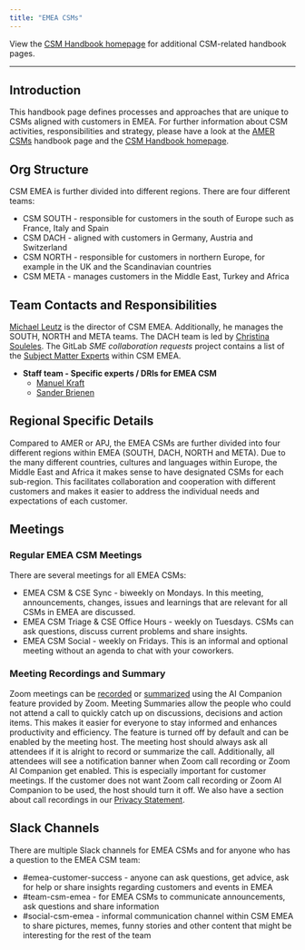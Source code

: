```yaml
---
title: "EMEA CSMs"
---
```


View the [CSM Handbook homepage](/handbook/customer-success/csm/) for additional CSM-related handbook pages.

---

## Introduction

This handbook page defines processes and approaches that are unique to CSMs aligned with customers in EMEA. For further information about CSM activities, responsibilities and strategy, please have a look at the [AMER CSMs](/handbook/customer-success/csm/segment/amer/) handbook page and the [CSM Handbook homepage](/handbook/customer-success/csm/).

## Org Structure

CSM EMEA is further divided into different regions. There are four different teams:

* CSM SOUTH - responsible for customers in the south of Europe such as France, Italy and Spain
* CSM DACH - aligned with customers in Germany, Austria and Switzerland
* CSM NORTH - responsible for customers in northern Europe, for example in the UK and the Scandinavian countries
* CSM META - manages customers in the Middle East, Turkey and Africa

## Team Contacts and Responsibilities

[Michael Leutz](/handbook/company/team/#mrleutz) is the director of CSM EMEA. Additionally, he manages the SOUTH, NORTH and META teams. The DACH team is led by [Christina Souleles](/handbook/company/team/#csouleles).
The GitLab _SME collaboration requests_ project contains a list of the [Subject Matter Experts](https://gitlab.com/gitlab-com/customer-success/emea/sme-collaboration-requests/-/blob/main/emea_sme_map.yml?ref_type=heads) within CSM EMEA.

* **Staff team - Specific experts / DRIs for EMEA CSM**
  * [Manuel Kraft](/handbook/company/team/#mkraft)
  * [Sander Brienen](/handbook/company/team/#sbrienen)

## Regional Specific Details

Compared to AMER or APJ, the EMEA CSMs are further divided into four different regions within EMEA (SOUTH, DACH, NORTH and META). Due to the many different countries, cultures and languages within Europe, the Middle East and Africa it makes sense to have designated CSMs for each sub-region. This facilitates collaboration and cooperation with different customers and makes it easier to address the individual needs and expectations of each customer.

## Meetings

### Regular EMEA CSM Meetings

There are several meetings for all EMEA CSMs:

* EMEA CSM & CSE Sync - biweekly on Mondays. In this meeting, announcements, changes, issues and learnings that are relevant for all CSMs in EMEA are discussed.
* EMEA CSM Triage & CSE Office Hours - weekly on Tuesdays. CSMs can ask questions, discuss current problems and share insights.
* EMEA CSM Social - weekly on Fridays. This is an informal and optional meeting without an agenda to chat with your coworkers.

### Meeting Recordings and Summary

Zoom meetings can be [recorded](/handbook/tools-and-tips/zoom/#recording-in-zoom) or [summarized](/handbook/tools-and-tips/zoom/#zoom-ai-companion) using the AI Companion feature provided by Zoom. Meeting Summaries allow the people who could not attend a call to quickly catch up on discussions, decisions and action items. This makes it easier for everyone to stay informed and enhances productivity and efficiency. The feature is turned off by default and can be enabled by the meeting host. The meeting host should always ask all attendees if it is alright to record or summarize the call. Additionally, all attendees will see a notification banner when Zoom call recording or Zoom AI Companion get enabled. This is especially important for customer meetings. If the customer does not want Zoom call recording or Zoom AI Companion to be used, the host should turn it off. We also have a section about call recordings in our [Privacy Statement](https://about.gitlab.com/privacy/). 

## Slack Channels

There are multiple Slack channels for EMEA CSMs and for anyone who has a question to the EMEA CSM team:

* #emea-customer-success - anyone can ask questions, get advice, ask for help or share insights regarding customers and events in EMEA
* #team-csm-emea - for EMEA CSMs to communicate announcements, ask questions and share information
* #social-csm-emea - informal communication channel within CSM EMEA to share pictures, memes, funny stories and other content that might be interesting for the rest of the team
